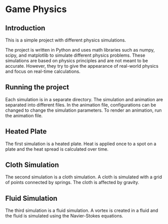 # Game Physics
## Introduction
This is a simple project with different physics simulations. 

The project is written in Python and uses math libraries such as numpy, scipy, and matplotlib to simulate different 
physics problems. These simulations are based on physics principles and are not meant to be accurate.
However, they try to give the appearance of real-world physics and focus on real-time calculations.

## Running the project
Each simulation is in a separate directory. The simulation and animation are separated into different files.
In the animation file, configurations can be changed to change the simulation parameters. To render an animation, 
run the animation file.

## Heated Plate
The first simulation is a heated plate. 
Heat is applied once to a spot on a plate and the heat spread is calculated over time.

## Cloth Simulation
The second simulation is a cloth simulation.
A cloth is simulated with a grid of points connected by springs. The cloth is affected by gravity. 

## Fluid Simulation
The third simulation is a fluid simulation.
A vortex is created in a fluid and the fluid is simulated using the Navier-Stokes equations.